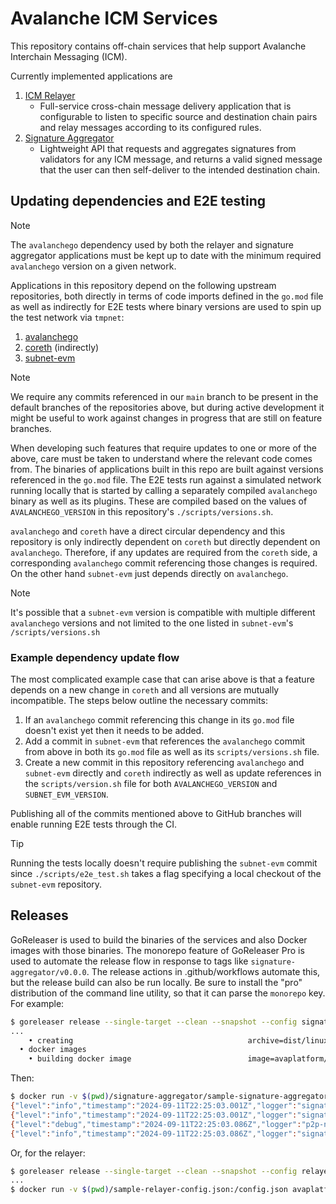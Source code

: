# Avalanche ICM Services

This repository contains off-chain services that help support Avalanche Interchain Messaging (ICM).

Currently implemented applications are 

1. [ICM Relayer](relayer/README.md)
    - Full-service cross-chain message delivery application that is configurable to listen to specific source and destination chain pairs and relay messages according to its configured rules.
2. [Signature Aggregator](signature-aggregator/README.md)
    - Lightweight API that requests and aggregates signatures from validators for any ICM message, and returns a valid signed message that the user can then self-deliver to the intended destination chain.

## Updating dependencies and E2E testing

> [!NOTE]
> The `avalanchego` dependency used by both the relayer and signature aggregator applications must be kept up to date with the minimum required `avalanchego` version on a given network.

Applications in this repository depend on the following upstream repositories, both directly in terms of code imports defined in the `go.mod` file as well as indirectly for E2E tests where binary versions are used to spin up the test network via `tmpnet`:

1.  [avalanchego](https://github.com/ava-labs/avalanchego/)
2.  [coreth](https://github.com/ava-labs/coreth) (indirectly)
3.  [subnet-evm](https://github.com/ava-labs/subnet-evm)

> [!NOTE]
> We require any commits referenced in our `main` branch to be present in the default branches of the repositories above, but during active development it might be useful to work against changes in progress that are still on feature branches.

When developing such features that require updates to one or more of the above, care must be taken to understand where the relevant code comes from. The binaries of applications built in this repo are built against versions referenced in the `go.mod` file. The E2E tests run against a simulated network running locally that is started by calling a separately compiled `avalanchego` binary as well as its plugins. These are compiled based on the values of `AVALANCHEGO_VERSION` in this repository's `./scripts/versions.sh`.

`avalanchego` and `coreth` have a direct circular dependency and this repository is only indirectly dependent on `coreth` but directly dependent on `avalanchego`. Therefore, if any updates are required from the `coreth` side, a corresponding `avalanchego` commit referencing those changes is required. On the other hand `subnet-evm` just depends directly on `avalanchego`.

> [!NOTE]
> It's possible that a `subnet-evm` version is compatible with multiple different `avalanchego` versions and not limited to the one listed in `subnet-evm`'s `/scripts/versions.sh`

### Example dependency update flow

The most complicated example case that can arise above is that a feature depends on a new change in `coreth` and all versions are mutually incompatible. The steps below outline the necessary commits:

1. If an `avalanchego` commit referencing this change in its `go.mod` file doesn't exist yet then it needs to be added.
2. Add a commit in `subnet-evm` that references the `avalanchego` commit from above in both its `go.mod` file as well as its `scripts/versions.sh` file. 
3. Create a new commit in this repository referencing `avalanchego` and `subnet-evm` directly and `coreth` indirectly as well as update references in the `scripts/version.sh` file for both `AVALANCHEGO_VERSION` and `SUBNET_EVM_VERSION`.

Publishing all of the commits mentioned above to GitHub branches will enable running E2E tests through the CI.

> [!TIP]
> Running the tests locally doesn't require publishing the `subnet-evm` commit since `./scripts/e2e_test.sh` takes a flag specifying a local checkout of the `subnet-evm` repository.

## Releases
GoReleaser is used to build the binaries of the services and also Docker images with those binaries. The monorepo feature of GoReleaser Pro is used to automate the release flow in response to tags like `signature-aggregator/v0.0.0`. The release actions in .github/workflows automate this, but the release build can also be run locally. Be sure to install the "pro" distribution of the command line utility, so that it can parse the `monorepo` key. For example:

```bash
$ goreleaser release --single-target --clean --snapshot --config signature-aggregator/.goreleaser.yml
...
    • creating                                       archive=dist/linux_amd64/signature-aggregator_0.1.0-rc0-SNAPSHOT-3c2ae78_linux_amd64.tar.gz
  • docker images
    • building docker image                          image=avaplatform/signature-aggregator:v0.1.0-rc0-amd64
```

Then:

```bash
$ docker run -v $(pwd)/signature-aggregator/sample-signature-aggregator-config.json:/config.json avaplatform/signature-aggregator:v0.1.0-rc0-amd64 --config-file /config.json
{"level":"info","timestamp":"2024-09-11T22:25:03.001Z","logger":"signature-aggregator","caller":"main/main.go:76","msg":"Initializing signature-aggregator"}
{"level":"info","timestamp":"2024-09-11T22:25:03.001Z","logger":"signature-aggregator","caller":"main/main.go:79","msg":"Initializing app request network"}
{"level":"debug","timestamp":"2024-09-11T22:25:03.086Z","logger":"p2p-network","caller":"dialer/dialer.go:52","msg":"creating dialer","throttleRPS":50,"dialTimeout":30000000000}
{"level":"info","timestamp":"2024-09-11T22:25:03.086Z","logger":"signature-aggregator","caller":"main/main.go:134","msg":"Initialization complete"}
```

Or, for the relayer:

```bash
$ goreleaser release --single-target --clean --snapshot --config relayer/.goreleaser.yml
...
$ docker run -v $(pwd)/sample-relayer-config.json:/config.json avaplatform/icm-relayer:v1.0.4-test12-amd64 --config-file /config.json
```
